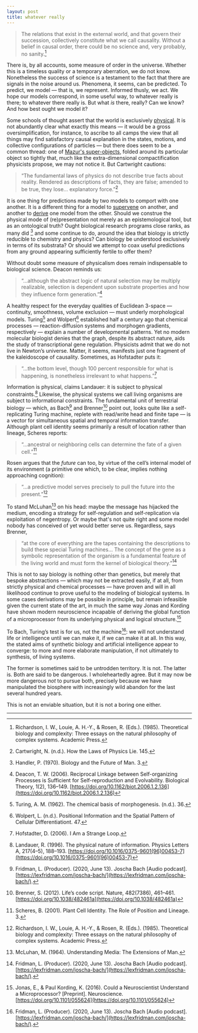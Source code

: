 ```yaml
---
layout: post
title: whatever really
---
```


> The relations that exist in the external world, and that govern their succession, collectively constitute what we call causality. Without a belief in causal order, there could be no science and, very probably, no sanity.[^1]

There is, by all accounts, some measure of order in the universe. Whether this is a timeless quality or a temporary aberration, we do not know. Nonetheless the success of science is a testament to the fact that there are signals in the noise around us. Phenomena, it seems, can be predicted. To predict, we model — that is, we represent. Informed thusly, we act. We hope our models correspond, in some useful way, to whatever really is there; to whatever there really is. But what *is* there, really? Can we know? And how best ought we model it?

Some schools of thought assert that the world is exclusively [physical](https://en.wikipedia.org/wiki/Physicalism). It is not abundantly clear what exactly this means &mdash; it would be a gross oversimplification, for instance, to ascribe to all camps the view that all things may find satisfactory causal explanation in the states, motions, and collective configurations of particles &mdash; but there does seem to be a common thread: one of [Mazur's super-objects](http://abel.math.harvard.edu/~mazur/preprints/when_is_one.pdf), folded around its particular object so tightly that, much like the extra-dimensional compactification physicists propose, we may not notice it. But Cartwright cautions:

> “The fundamental laws of physics do not describe true facts about reality. Rendered as descriptions of facts, they are false; amended to be true, they lose... explanatory force.”[^2]

It is one thing for predictions made by two models to comport with one another. It is a different thing for a model to [supervene](https://en.wikipedia.org/wiki/Supervenience) on another, and another to [derive](https://en.wikipedia.org/wiki/Formal_proof) one model from the other. Should we construe the physical mode of (re)presentation not merely as an epistemological tool, but as an ontological truth? Ought biological research programs close ranks, as many did [^3] and some continue to do, around the idea that biology is strictly reducible to chemistry and physics? Can biology be understood exclusively in terms of its substrata? Or should we attempt to coax useful predictions from any ground appearing sufficiently fertile to offer them?

Without doubt some measure of physicalism does remain indispensable to biological science. Deacon reminds us:

> “...although the abstract logic of natural selection may be multiply realizable, selection is dependent upon substrate properties and how they influence form generation.”[^4]

A healthy respect for the everyday qualities of Euclidean 3-space — continuity, smoothness, volume exclusion — must underly morphological models. Turing[^5] and Wolpert[^6] established half a century ago that chemical processes — reaction-diffusion systems and morphogen gradients, respectively — explain a number of developmental patterns. Yet no modern molecular biologist denies that the graph, despite its abstract nature, aids the study of transcriptional gene regulation. Physicists admit that we do not live in Newton’s universe. Matter, it seems, manifests just one fragment of the kaleidoscope of causality. Sometimes, as Hofstadter puts it:

> “...the bottom level, though 100 percent responsible for what is happening, is nonetheless irrelevant to what happens.”[^7]

Information is physical, claims Landauer: it is subject to physical constraints.[^8] Likewise, the physical systems we call living organisms are subject to informational constraints. The fundamental unit of terrestrial biology — which, as Bach[^9] and Brenner[^10] point out, looks quite like a self-replicating Turing machine, replete with read/write head and finite tape — is a vector for simultaneous spatial and temporal information transfer. Although plant cell identity seems primarily a result of location rather than lineage, Scheres reports:

> “...ancestral or neighboring cells can determine the fate of a given cell.”[^11]

Rosen argues that the *future* can too, by virtue of the cell’s internal model of its environment (a primitive one which, to be clear, implies nothing approaching cognition):

> “...a predictive model serves precisely to pull the future into the present.”[^1]

To stand McLuhan[^12] on his head: maybe the message has hijacked the medium, encoding a strategy for self-regulation and self-replication via exploitation of negentropy. Or maybe that's not quite right and some model nobody has conceived of yet would better serve us. Regardless, says Brenner,

> “at the core of everything are the tapes containing the descriptions to build these special Turing machines… The concept of the gene as a symbolic representation of the organism is a fundamental feature of the living world and must form the kernel of biological theory.”[^9]

This is not to say biology is nothing other than genetics, but merely that bespoke abstractions — which may not be extracted easily, if at all, from strictly physical and chemical processes — have proven and will in all likelihood continue to prove useful to the modeling of biological systems. In some cases derivations may be possible in principle, but remain infeasible given the current state of the art, in much the same way Jonas and Kording have shown modern neuroscience incapable of deriving the global function of a microprocessor from its underlying physical and logical structure.[^13]

To Bach, Turing’s test is for us, not the machine[^9]: we will not understand life or intelligence until we can make it, if we can make it at all. In this way, the stated aims of synthetic biology and artificial intelligence appear to converge: to more and more elaborate manipulation, if not ultimately to synthesis, of living systems.

The former is sometimes said to be untrodden territory. It is not. The latter is. Both are said to be dangerous. I wholeheartedly agree. But it may now be more dangerous *not* to pursue both, precisely because we have manipulated the biosphere with increasingly wild abandon for the last several hundred years.

This is not an enviable situation, but it is not a boring one either.

---

[^1]: Richardson, I. W., Louie, A. H.-Y., & Rosen, R. (Eds.). (1985). Theoretical biology and complexity: Three essays on the natural philosophy of complex systems. Academic Press.

[^2]: Cartwright, N. (n.d.). How the Laws of Physics Lie. 145.

[^3]: Handler, P. (1970). Biology and the Future of Man. 3.

[^4]: Deacon, T. W. (2006). Reciprocal Linkage between Self-organizing Processes is Sufficient for Self-reproduction and Evolvability. Biological Theory, 1(2), 136–149. [https://doi.org/10.1162/biot.2006.1.2.136](https://doi.org/10.1162/biot.2006.1.2.136)

[^5]: Turing, A. M. (1962). The chemical basis of morphogenesis. (n.d.). 36.

[^6]: Wolpert, L. (n.d.). Positional Information and the Spatial Pattern of Cellular Differentiationt. 47.

[^7]: Hofstadter, D. (2006). I Am a Strange Loop.

[^8]: Landauer, R. (1996). The physical nature of information. Physics Letters A, 217(4–5), 188–193. [https://doi.org/10.1016/0375-9601(96)00453-7](https://doi.org/10.1016/0375-9601(96)00453-7)

[^9]: Fridman, L. (Producer). (2020, June 13). Joscha Bach [Audio podcast]. [https://lexfridman.com/joscha-bach/](https://lexfridman.com/joscha-bach/).

[^10]: Brenner, S. (2012). Life’s code script. Nature, 482(7386), 461–461. [https://doi.org/10.1038/482461a](https://doi.org/10.1038/482461a)

[^11]: Scheres, B. (2001). Plant Cell Identity. The Role of Position and Lineage. 3.

[^12]: McLuhan, M. (1964). Understanding Media: The Extensions of Man.

[^13]: Jonas, E., & Paul Kording, K. (2016). Could a Neuroscientist Understand a Microprocessor? [Preprint]. Neuroscience. [https://doi.org/10.1101/055624](https://doi.org/10.1101/055624)
